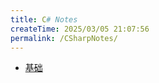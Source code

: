```yaml
---
title: C# Notes
createTime: 2025/03/05 21:07:56
permalink: /CSharpNotes/
---
```


- [基础](./FounddationC#.md)
